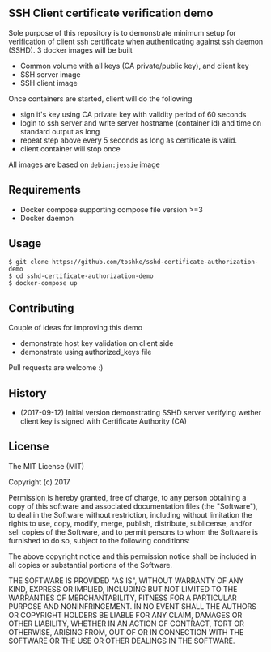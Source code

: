## SSH Client certificate verification demo

Sole purpose of this repository is to demonstrate minimum setup for verification
of client ssh certificate when authenticating against ssh daemon (SSHD).
3 docker images will be built
 - Common volume with all keys (CA private/public key), and client key
 - SSH server image
 - SSH client image

Once containers are started, client will do the following
 - sign it's key using CA private key with validity period of 60 seconds
 - login to ssh server and write server hostname (container id) and time on
   standard output as long
 - repeat step above every 5 seconds as long as certificate is valid.
 - client container will stop once

All images are based on `debian:jessie` image

## Requirements

- Docker compose supporting compose file version >=3
- Docker daemon

## Usage

```
$ git clone https://github.com/toshke/sshd-certificate-authorization-demo
$ cd sshd-certificate-authorization-demo
$ docker-compose up
```

## Contributing

Couple of ideas for improving this demo
 - demonstrate host key validation on client side
 - demonstrate using authorized_keys file

Pull requests are welcome :)

## History

- (2017-09-12) Initial version demonstrating SSHD server verifying wether client
  key is signed with Certificate Authority (CA)

## License

The MIT License (MIT)

Copyright (c) 2017 

Permission is hereby granted, free of charge, to any person obtaining a copy of this software and associated documentation files (the "Software"), to deal in the Software without restriction, including without limitation the rights to use, copy, modify, merge, publish, distribute, sublicense, and/or sell copies of the Software, and to permit persons to whom the Software is furnished to do so, subject to the following conditions:

The above copyright notice and this permission notice shall be included in all copies or substantial portions of the Software.

THE SOFTWARE IS PROVIDED "AS IS", WITHOUT WARRANTY OF ANY KIND, EXPRESS OR IMPLIED, INCLUDING BUT NOT LIMITED TO THE WARRANTIES OF MERCHANTABILITY, FITNESS FOR A PARTICULAR PURPOSE AND NONINFRINGEMENT. IN NO EVENT SHALL THE AUTHORS OR COPYRIGHT HOLDERS BE LIABLE FOR ANY CLAIM, DAMAGES OR OTHER LIABILITY, WHETHER IN AN ACTION OF CONTRACT, TORT OR OTHERWISE, ARISING FROM, OUT OF OR IN CONNECTION WITH THE SOFTWARE OR THE USE OR OTHER DEALINGS IN THE SOFTWARE.
